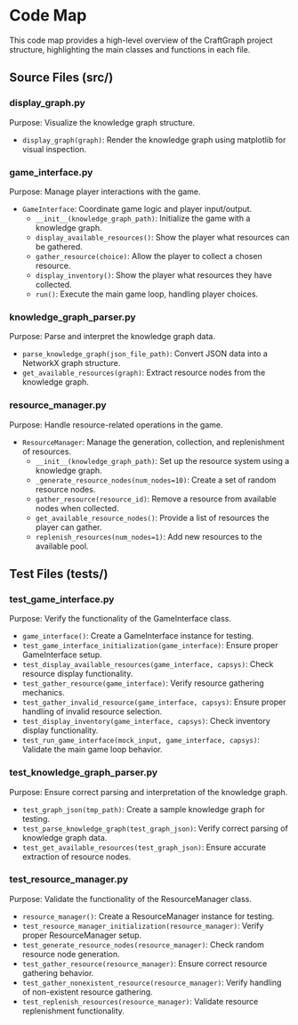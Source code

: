 # Code Map

This code map provides a high-level overview of the CraftGraph project structure, highlighting the main classes and functions in each file.

## Source Files (src/)

### display_graph.py
Purpose: Visualize the knowledge graph structure.
- `display_graph(graph)`: Render the knowledge graph using matplotlib for visual inspection.

### game_interface.py
Purpose: Manage player interactions with the game.
- `GameInterface`: Coordinate game logic and player input/output.
  - `__init__(knowledge_graph_path)`: Initialize the game with a knowledge graph.
  - `display_available_resources()`: Show the player what resources can be gathered.
  - `gather_resource(choice)`: Allow the player to collect a chosen resource.
  - `display_inventory()`: Show the player what resources they have collected.
  - `run()`: Execute the main game loop, handling player choices.

### knowledge_graph_parser.py
Purpose: Parse and interpret the knowledge graph data.
- `parse_knowledge_graph(json_file_path)`: Convert JSON data into a NetworkX graph structure.
- `get_available_resources(graph)`: Extract resource nodes from the knowledge graph.

### resource_manager.py
Purpose: Handle resource-related operations in the game.
- `ResourceManager`: Manage the generation, collection, and replenishment of resources.
  - `__init__(knowledge_graph_path)`: Set up the resource system using a knowledge graph.
  - `_generate_resource_nodes(num_nodes=10)`: Create a set of random resource nodes.
  - `gather_resource(resource_id)`: Remove a resource from available nodes when collected.
  - `get_available_resource_nodes()`: Provide a list of resources the player can gather.
  - `replenish_resources(num_nodes=1)`: Add new resources to the available pool.

## Test Files (tests/)

### test_game_interface.py
Purpose: Verify the functionality of the GameInterface class.
- `game_interface()`: Create a GameInterface instance for testing.
- `test_game_interface_initialization(game_interface)`: Ensure proper GameInterface setup.
- `test_display_available_resources(game_interface, capsys)`: Check resource display functionality.
- `test_gather_resource(game_interface)`: Verify resource gathering mechanics.
- `test_gather_invalid_resource(game_interface, capsys)`: Ensure proper handling of invalid resource selection.
- `test_display_inventory(game_interface, capsys)`: Check inventory display functionality.
- `test_run_game_interface(mock_input, game_interface, capsys)`: Validate the main game loop behavior.

### test_knowledge_graph_parser.py
Purpose: Ensure correct parsing and interpretation of the knowledge graph.
- `test_graph_json(tmp_path)`: Create a sample knowledge graph for testing.
- `test_parse_knowledge_graph(test_graph_json)`: Verify correct parsing of knowledge graph data.
- `test_get_available_resources(test_graph_json)`: Ensure accurate extraction of resource nodes.

### test_resource_manager.py
Purpose: Validate the functionality of the ResourceManager class.
- `resource_manager()`: Create a ResourceManager instance for testing.
- `test_resource_manager_initialization(resource_manager)`: Verify proper ResourceManager setup.
- `test_generate_resource_nodes(resource_manager)`: Check random resource node generation.
- `test_gather_resource(resource_manager)`: Ensure correct resource gathering behavior.
- `test_gather_nonexistent_resource(resource_manager)`: Verify handling of non-existent resource gathering.
- `test_replenish_resources(resource_manager)`: Validate resource replenishment functionality.
